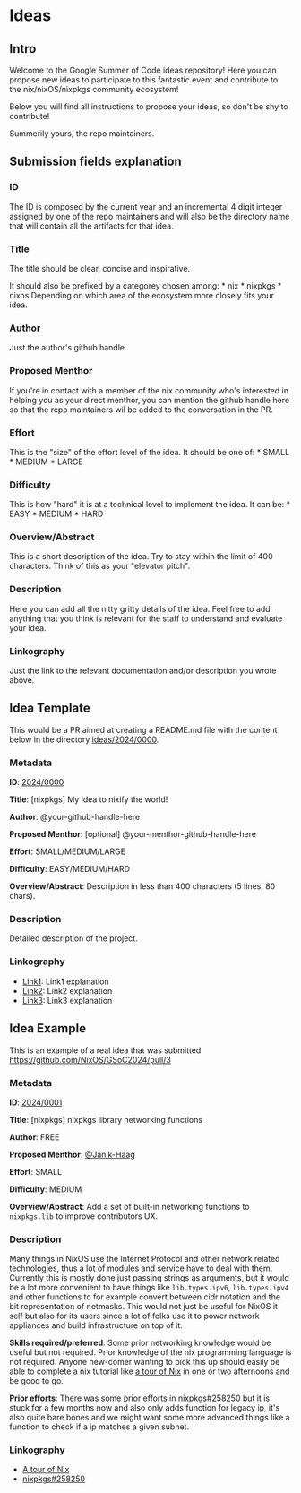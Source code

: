 # Ideas

## Intro

Welcome to the Google Summer of Code ideas repository!
Here you can propose new ideas to participate to this fantastic event 
and contribute to the nix/nixOS/nixpkgs community ecosystem!

Below you will find all instructions to propose your ideas, so don't be shy
to contribute!

Summerily yours,
the repo maintainers.

## Submission fields explanation

### ID
The ID is composed by the current year and an incremental 4 digit integer
assigned by one of the repo maintainers and will also be the directory name
that will contain all the artifacts for that idea.

### Title
The title should be clear, concise and inspirative.

It should also be prefixed by a categorey chosen among:
    * nix
    * nixpkgs
    * nixos
Depending on which area of the ecosystem more closely fits your idea.

### Author
Just the author's github handle.

### Proposed Menthor
If you're in contact with a member of the nix community who's interested in
helping you as your direct menthor, you can mention the github handle here so
that the repo maintainers wil be added to the conversation in the PR.

### Effort
This is the "size" of the effort level of the idea. It should be one of:
    * SMALL
    * MEDIUM
    * LARGE

### Difficulty
This is how "hard" it is at a technical level to implement the idea. It can be:
    * EASY
    * MEDIUM
    * HARD
### Overview/Abstract
This is a short description of the idea. Try to stay within the limit of 400
characters. Think of this as your "elevator pitch".
### Description
Here you can add all the nitty gritty details of the idea. Feel free to add
anything that you think is relevant for the staff to understand and evaluate
your idea.
### Linkography
Just the link to the relevant documentation and/or description you wrote
above.

## Idea Template

This would be a PR aimed at creating a README.md file with the content below
in the directory [ideas/2024/0000](./ideas/2024/0000).

### Metadata

**ID**: [2024/0000](./ideas/2024/0000)

**Title**: [nixpkgs] My idea to nixify the world!

**Author**: @your-github-handle-here

**Proposed Menthor**: [optional] @your-menthor-github-handle-here

**Effort**: SMALL/MEDIUM/LARGE

**Difficulty**: EASY/MEDIUM/HARD

**Overview/Abstract**: Description in less than 400 characters (5 lines, 80 chars).

### Description

Detailed description of the project.

### Linkography

* [Link1](https://localhost/THIS_IS_CLEARLY_A_BROKEN_LINK): Link1 explanation
* [Link2](https://localhost/THIS_IS_CLEARLY_A_BROKEN_LINK): Link2 explanation
* [Link3](https://localhost/THIS_IS_CLEARLY_A_BROKEN_LINK): Link3 explanation

## Idea Example

This is an example of a real idea that was submitted https://github.com/NixOS/GSoC2024/pull/3

### Metadata

**ID**: [2024/0001](./ideas/2024/0001)

**Title**: [nixpkgs] nixpkgs library networking functions

**Author**: FREE

**Proposed Menthor**: [@Janik-Haag](https://github.com/Janik-Haag)

**Effort**: SMALL

**Difficulty**: MEDIUM

**Overview/Abstract**: Add a set of built-in networking functions to
`nixpkgs.lib` to improve contributors UX.

### Description

Many things in NixOS use the Internet Protocol and other network related
technologies, thus a lot of modules and service have to deal with them.
Currently this is mostly done just passing strings as arguments, but it would
be a lot more convenient to have things like `lib.types.ipv6`, `lib.types.ipv4`
and other functions to for example convert between cidr notation and the bit
representation of netmasks. This would not just be useful for NixOS it self but
also for its users since a lot of folks use it to power network appliances and
build infrastructure on top of it.

**Skills required/preferred**:
Some prior networking knowledge would be useful but not required.
Prior knowledge of the nix programming language is not required.
Anyone new-comer wanting to pick this up should easily be able to complete a
nix tutorial like [a tour of Nix](https://nixcloud.io/tour/?id=introduction/nix)
in one or two afternoons and be good to go.

**Prior efforts**:
There was some prior efforts in
[nixpkgs#258250](https://github.com/NixOS/nixpkgs/pull/258250) but it is stuck
for a few months now and also only adds function for legacy ip, it's also quite
bare bones and we might want some more advanced things like a function to check
if a ip matches a given subnet.

### Linkography

* [A tour of Nix](https://nixcloud.io/tour/?id=introduction/nix)
* [nixpkgs#258250](https://github.com/NixOS/nixpkgs/pull/258250)
